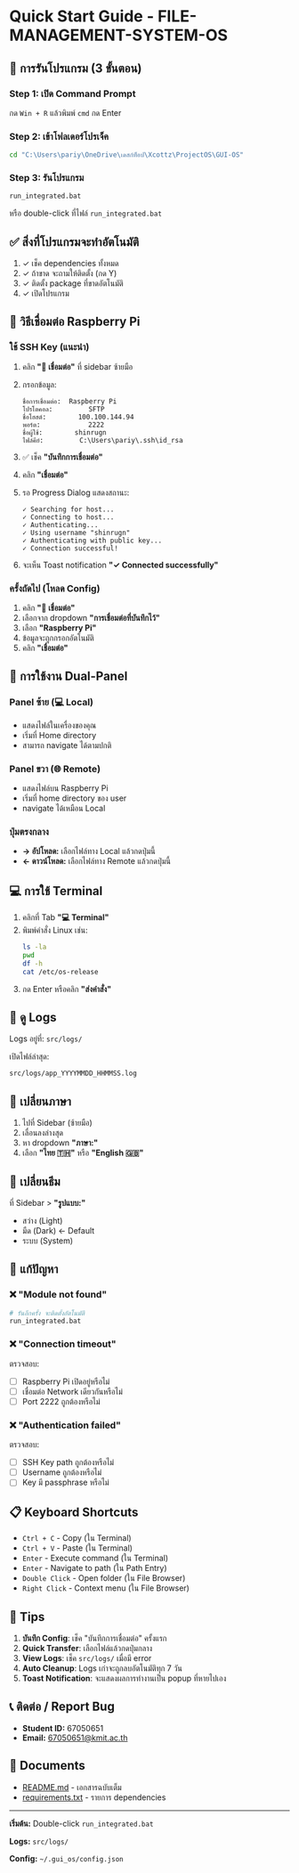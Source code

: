 # Quick Start Guide - FILE-MANAGEMENT-SYSTEM-OS

## 🚀 การรันโปรแกรม (3 ขั้นตอน)

### Step 1: เปิด Command Prompt
กด `Win + R` แล้วพิมพ์ `cmd` กด Enter

### Step 2: เข้าโฟลเดอร์โปรเจ็ค
```bash
cd "C:\Users\pariy\OneDrive\เดสก์ท็อป\Xcottz\ProjectOS\GUI-OS"
```

### Step 3: รันโปรแกรม
```bash
run_integrated.bat
```

หรือ double-click ที่ไฟล์ `run_integrated.bat`

## ✅ สิ่งที่โปรแกรมจะทำอัตโนมัติ

1. ✓ เช็ค dependencies ทั้งหมด
2. ✓ ถ้าขาด จะถามให้ติดตั้ง (กด Y)
3. ✓ ติดตั้ง package ที่ขาดอัตโนมัติ
4. ✓ เปิดโปรแกรม

## 🔌 วิธีเชื่อมต่อ Raspberry Pi

### ใช้ SSH Key (แนะนำ)

1. คลิก **"🔌 เชื่อมต่อ"** ที่ sidebar ซ้ายมือ

2. กรอกข้อมูล:
   ```
   ชื่อการเชื่อมต่อ:  Raspberry Pi
   โปรโตคอล:         SFTP
   ชื่อโฮสต์:        100.100.144.94
   พอร์ต:            2222
   ชื่อผู้ใช้:        shinrugn
   ไฟล์คีย์:         C:\Users\pariy\.ssh\id_rsa
   ```

3. ✅ เช็ค **"บันทึกการเชื่อมต่อ"**

4. คลิก **"เชื่อมต่อ"**

5. รอ Progress Dialog แสดงสถานะ:
   ```
   ✓ Searching for host...
   ✓ Connecting to host...
   ✓ Authenticating...
   ✓ Using username "shinrugn"
   ✓ Authenticating with public key...
   ✓ Connection successful!
   ```

6. จะเห็น Toast notification **"✓ Connected successfully"**

### ครั้งถัดไป (โหลด Config)

1. คลิก **"🔌 เชื่อมต่อ"**
2. เลือกจาก dropdown **"การเชื่อมต่อที่บันทึกไว้"**
3. เลือก **"Raspberry Pi"**
4. ข้อมูลจะถูกกรอกอัตโนมัติ
5. คลิก **"เชื่อมต่อ"**

## 📂 การใช้งาน Dual-Panel

### Panel ซ้าย (💻 Local)
- แสดงไฟล์ในเครื่องของคุณ
- เริ่มที่ Home directory
- สามารถ navigate ได้ตามปกติ

### Panel ขวา (🌐 Remote)
- แสดงไฟล์บน Raspberry Pi
- เริ่มที่ home directory ของ user
- navigate ได้เหมือน Local

### ปุ่มตรงกลาง
- **→ อัปโหลด:** เลือกไฟล์ทาง Local แล้วกดปุ่มนี้
- **← ดาวน์โหลด:** เลือกไฟล์ทาง Remote แล้วกดปุ่มนี้

## 💻 การใช้ Terminal

1. คลิกที่ Tab **"💻 Terminal"**
2. พิมพ์คำสั่ง Linux เช่น:
   ```bash
   ls -la
   pwd
   df -h
   cat /etc/os-release
   ```
3. กด Enter หรือคลิก **"ส่งคำสั่ง"**

## 📝 ดู Logs

Logs อยู่ที่: `src/logs/`

เปิดไฟล์ล่าสุด:
```bash
src/logs/app_YYYYMMDD_HHMMSS.log
```

## 🎨 เปลี่ยนภาษา

1. ไปที่ Sidebar (ซ้ายมือ)
2. เลื่อนลงล่างสุด
3. หา dropdown **"ภาษา:"**
4. เลือก **"ไทย 🇹🇭"** หรือ **"English 🇬🇧"**

## 🎨 เปลี่ยนธีม

ที่ Sidebar > **"รูปแบบ:"**
- สว่าง (Light)
- มืด (Dark) ← Default
- ระบบ (System)

## 🐛 แก้ปัญหา

### ❌ "Module not found"
```bash
# รันอีกครั้ง จะติดตั้งอัตโนมัติ
run_integrated.bat
```

### ❌ "Connection timeout"
ตรวจสอบ:
- [ ] Raspberry Pi เปิดอยู่หรือไม่
- [ ] เชื่อมต่อ Network เดียวกันหรือไม่
- [ ] Port 2222 ถูกต้องหรือไม่

### ❌ "Authentication failed"
ตรวจสอบ:
- [ ] SSH Key path ถูกต้องหรือไม่
- [ ] Username ถูกต้องหรือไม่
- [ ] Key มี passphrase หรือไม่

## 📋 Keyboard Shortcuts

- `Ctrl + C` - Copy (ใน Terminal)
- `Ctrl + V` - Paste (ใน Terminal)
- `Enter` - Execute command (ใน Terminal)
- `Enter` - Navigate to path (ใน Path Entry)
- `Double Click` - Open folder (ใน File Browser)
- `Right Click` - Context menu (ใน File Browser)

## 🎯 Tips

1. **บันทึก Config**: เช็ค "บันทึกการเชื่อมต่อ" ครั้งแรก
2. **Quick Transfer**: เลือกไฟล์แล้วกดปุ่มกลาง
3. **View Logs**: เช็ค `src/logs/` เมื่อมี error
4. **Auto Cleanup**: Logs เก่าจะถูกลบอัตโนมัติทุก 7 วัน
5. **Toast Notification**: จะแสดงผลการทำงานเป็น popup ที่หายไปเอง

## 📞 ติดต่อ / Report Bug

- **Student ID:** 67050651
- **Email:** 67050651@kmit.ac.th

## 📄 Documents

- [README.md](README.md) - เอกสารฉบับเต็ม
- [requirements.txt](requirements.txt) - รายการ dependencies

---

**เริ่มต้น:** Double-click `run_integrated.bat`

**Logs:** `src/logs/`

**Config:** `~/.gui_os/config.json`
